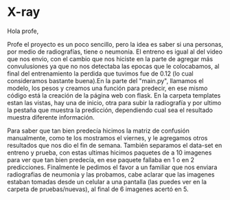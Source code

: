 # X-ray

Hola profe, 

Profe el proyecto es un poco sencillo, pero la idea es saber si una personas, por medio de radiografías, tiene o neumonía. El entreno es
igual al del video que nos envio, con el cambio que nos hiciste en la parte de agregar más convulusiones ya que no nos detectaba las epocas
que le colocabamos, al final del entrenamiento la perdida que tuvimos fue de 0.12 (lo cual consideramos bastante buena).En la parte del
"main.py", llamamos el modelo, los pesos y creamos una función para predecir, en ese mismo código está la creación de la página web con
flask. En la carpeta templates estan las vistas, hay una de inicio, otra para subir la radiografía y por ultimo la pestaña que muestra
la predicción, dependiendo cual sea el resultado muestra diferente información. 

Para saber que tan bien predecía hicimos la matriz de confusión manualmente, como te los mostramos el viernes, y le agregamos
otros resultados que nos dio el fin de semana. También separamos el data-set en entreno y prueba, con estas ultimas hicimos paquetes
de a 10 imagenes para ver que tan bien predecía, en ese paquete fallaba en 1 o en 2 predicciones. Finalmente le pedimos el favor a un
familiar que nos enviara radiografias de neumonia y las probamos, cabe aclarar que las imagenes estaban tomadas desde un celular a una
pantalla (las puedes ver en la carpeta de pruebas/nuevas), al final de 6 imagenes acertó en 5.
